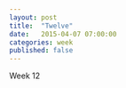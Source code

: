 ```yaml
---
layout: post
title:  "Twelve"
date:   2015-04-07 07:00:00
categories: week
published: false
---
```

Week 12
